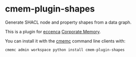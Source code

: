 # cmem-plugin-shapes

Generate SHACL node and property shapes from a data graph.

This is a plugin for [eccenca](https://eccenca.com) [Corporate Memory](https://documentation.eccenca.com).

You can install it with the [cmemc](https://eccenca.com/go/cmemc) command line
clients with:

```
cmemc admin workspace python install cmem-plugin-shapes
```
